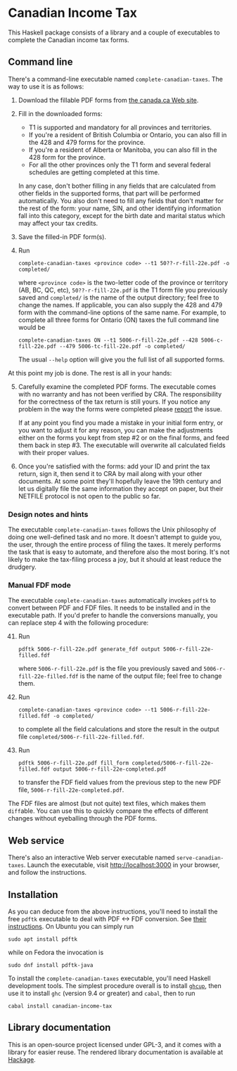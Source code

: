 Canadian Income Tax
===================

This Haskell package consists of a library and a couple of executables to complete the Canadian income tax forms.

## Command line ##

There's a command-line executable named `complete-canadian-taxes`. The way to use it is as follows:

1. Download the fillable PDF forms from [the canada.ca Web
site](https://www.canada.ca/en/revenue-agency/services/forms-publications/tax-packages-years/general-income-tax-benefit-package.html).

2. Fill in the downloaded forms:
   * T1 is supported and mandatory for all provinces and territories.
   * If you're a resident of British Columbia or Ontario, you can also fill in the 428 and 479 forms for the province.
   * If you're a resident of Alberta or Manitoba, you can also fill in the 428 form for the province.
   * For all the other provinces only the T1 form and several federal schedules are getting completed at this time.

   In any case, don't bother filling in any fields that are calculated from other fields in the supported forms, that
   part will be performed automatically. You also don't need to fill any fields that don't matter for the rest of the
   form: your name, SIN, and other identifying information fall into this category, except for the birth date and
   marital status which may affect your tax credits.

3. Save the filled-in PDF form(s).

4. Run

       complete-canadian-taxes <province code> --t1 50??-r-fill-22e.pdf -o completed/

   where `<province code>` is the two-letter code of the province or territory (AB, BC, QC, etc),
   `50??-r-fill-22e.pdf` is the T1 form file you previously saved and `completed/` is the name of the output
   directory; feel free to change the names. If applicable, you can also supply the 428 and 479 form with the
   command-line options of the same name. For example, to complete all three forms for Ontario (ON) taxes the full
   command line would be

       complete-canadian-taxes ON --t1 5006-r-fill-22e.pdf --428 5006-c-fill-22e.pdf --479 5006-tc-fill-22e.pdf -o completed/

   The usual `--help` option will give you the full list of all supported forms.

At this point my job is done. The rest is all in your hands:

5. Carefully examine the completed PDF forms. The executable comes with no warranty and has not been verified by
CRA. The responsibility for the correctness of the tax return is still yours. If you notice any problem in the way the
forms were completed please [report](https://github.com/blamario/canadian-income-tax/issues) the issue.

   If at any point you find you made a mistake in your initial form entry, or you want to adjust it for any reason,
   you can make the adjustments either on the forms you kept from step #2 or on the final forms, and feed them back in
   step #3. The executable will overwrite all calculated fields with their proper values.

6. Once you're satisfied with the forms: add your ID and print the tax return, sign it, then send it to CRA by mail
along with your other documents. At some point they'll hopefully leave the 19th century and let us digitally file the
same information they accept on paper, but their NETFILE protocol is not open to the public so far.

### Design notes and hints ###

The executable `complete-canadian-taxes` follows the Unix philosophy of doing one well-defined task and no more. It
doesn't attempt to guide you, the user, through the entire process of filing the taxes. It merely performs the task
that is easy to automate, and therefore also the most boring. It's not likely to make the tax-filing process a joy,
but it should at least reduce the drudgery.

### Manual FDF mode ###

   The executable `complete-canadian-taxes` automatically invokes `pdftk` to convert between PDF and FDF files. It
   needs to be installed and in the executable path. If you'd prefer to handle the conversions manually, you can
   replace step 4 with the following procedure:

41. Run

        pdftk 5006-r-fill-22e.pdf generate_fdf output 5006-r-fill-22e-filled.fdf

    where `5006-r-fill-22e.pdf` is the file you previously saved and `5006-r-fill-22e-filled.fdf` is the name of the
    output file; feel free to change them.

42. Run

        complete-canadian-taxes <province code> --t1 5006-r-fill-22e-filled.fdf -o completed/

    to complete all the field calculations and store the result in the output file
    `completed/5006-r-fill-22e-filled.fdf`.

43. Run

        pdftk 5006-r-fill-22e.pdf fill_form completed/5006-r-fill-22e-filled.fdf output 5006-r-fill-22e-completed.pdf

    to transfer the FDF field values from the previous step to the new PDF file, `5006-r-fill-22e-completed.pdf`.

The FDF files are almost (but not quite) text files, which makes them `diff`able. You can use this to quickly compare
the effects of different changes without eyeballing through the PDF forms.

## Web service ##

There's also an interactive Web server executable named `serve-canadian-taxes`. Launch the executable, visit
[http://localhost:3000](http://localhost:3000) in your browser, and follow the instructions.

## Installation ##

As you can deduce from the above instructions, you'll need to install the free `pdftk` executable to deal with PDF <->
FDF conversion. See [their instructions](https://www.pdflabs.com/tools/pdftk-the-pdf-toolkit/). On Ubuntu you can
simply run

    sudo apt install pdftk

while on Fedora the invocation is

    sudo dnf install pdftk-java

To install the `complete-canadian-taxes` executable, you'll need Haskell development tools. The simplest
procedure overall is to install [`ghcup`](https://www.haskell.org/ghcup/), then use it to install `ghc`
(version 9.4 or greater) and `cabal`, then to run

    cabal install canadian-income-tax

## Library documentation ##

This is an open-source project licensed under GPL-3, and it comes with a library for easier reuse. The rendered
library documentation is available at [Hackage](https://hackage.haskell.org/package/canadian-income-tax).
